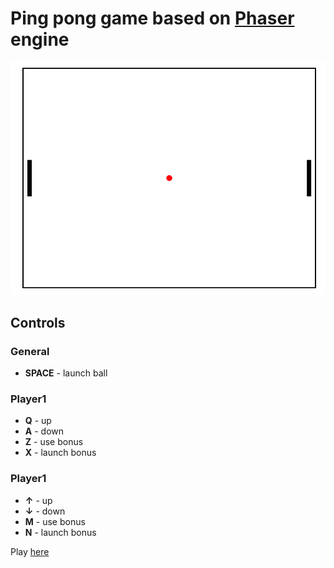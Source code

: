 # Ping pong game based on [Phaser](http://phaser.io/) engine

![lines-balls demo](assets/lines.png)

## Controls
### General
 * <b>SPACE</b> - launch ball
### Player1
 * <b>Q</b> - up
 * <b>A</b> - down
 * <b>Z</b> - use bonus
 * <b>X</b> - launch bonus
 
### Player1
 * <b>↑</b> - up
 * <b>↓</b> - down
 * <b>M</b> - use bonus
 * <b>N</b> - launch bonus

Play [here](https://github.com/andrejko/gauge.js/blob/master/demo.html)